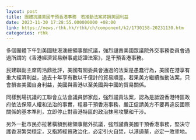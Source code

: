 ```yaml
---
layout: post
title: 團體抗議美國干預香港事務　若推動法案將損美國利益
date: 2023-11-30 17:28:55.000000000 +08:00
link: https://news.rthk.hk/rthk/ch/component/k2/1730158-20231130.htm
categories: rthk
---
```


多個團體下午到美國駐港澳總領事館抗議，強烈譴責美國眾議院外交事務委員會通過所謂的《香港經濟貿易辦事處認證法案》，是干預香港事務。

民建聯副主席周浩鼎批評，美國有關委員會通過的法案是愚蠢行為，美國在港享有重大經濟利益，過去十年享有數以千億計的貿易順差。若果美方繼續推動法案，只會損害美國自身利益，美國與香港以至美國與中國的貿易關係。

同樣到場抗議的工聯會立法會議員鄧家彪，強烈譴責法案，認為是詆毀香港特區政府依法保障人權和法治的事實，粗暴干預香港事務，嚴正促請美方不要再違反國際關係的基本準則，立即停止對香港特區的政治抹黑攻擊和干涉。

另外一批市民亦拉著橫額到總領事館外抗議，強烈譴責美國干預香港事務，堅決守護香港繁榮穩定，又指將經貿政治化，必定引火自焚，以港遏華，必定一敗塗地。
